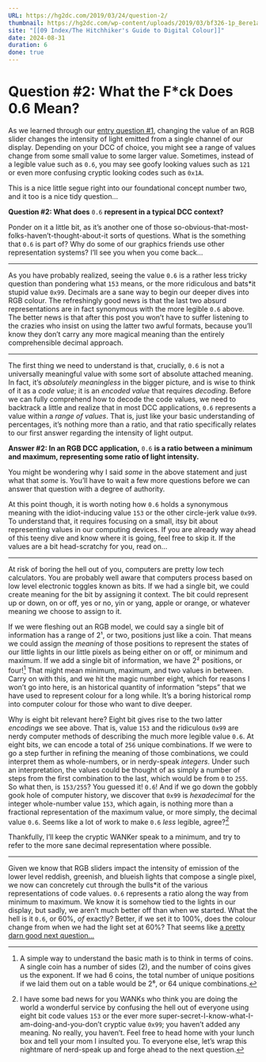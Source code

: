 ```yaml
---
URL: https://hg2dc.com/2019/03/24/question-2/
thumbnail: https://hg2dc.com/wp-content/uploads/2019/03/bf326-1p_8ere1ahf7t0wcyi36qag.png
site: "[[09 Index/The Hitchhiker's Guide to Digital Colour]]"
date: 2024-08-31
duration: 6
done: true
---
```

# Question #2: What the F\*ck Does 0.6 Mean?

As we learned through our [entry question #1](https://hg2dc.wordpress.com/2019/03/23/question-1/), changing the value of an RGB slider changes the intensity of light emitted from a single channel of our display. Depending on your DCC of choice, you might see a range of values change from some small value to some larger value. Sometimes, instead of a legible value such as `0.6`, you may see goofy looking values such as `121` or even more confusing cryptic looking codes such as `0x1A`.

This is a nice little segue right into our foundational concept number two, and it too is a nice tidy question…

**Question #2: What does** `0.6` **represent in a typical DCC context?**

Ponder on it a little bit, as it’s another one of those so-obvious-that-most-folks-haven’t-thought-about-it sorts of questions. What is the something that `0.6` is part of? Why do some of our graphics friends use other representation systems? I’ll see you when you come back…

---

As you have probably realized, seeing the value `0.6` is a rather less tricky question than pondering what `153` means, or the more ridiculous and bats\*it stupid value `0x99`. Decimals are a sane way to begin our deeper dives into RGB colour. The refreshingly good news is that the last two absurd representations are in fact synonymous with the more legible `0.6` above. The better news is that after this post you won’t have to suffer listening to the crazies who insist on using the latter two awful formats, because you’ll know they don’t carry any more magical meaning than the entirely comprehensible decimal approach.

---

The first thing we need to understand is that, crucially, `0.6` is not a universally meaningful value with some sort of absolute attached meaning. In fact, it’s *absolutely meaningless* in the bigger picture, and is wise to think of it as a *code value*; it is an *encoded value* that requires *decoding*. Before we can fully comprehend how to decode the code values, we need to backtrack a little and realize that in most DCC applications, `0.6` represents a value within a *range of values*. That is, just like your basic understanding of percentages, it’s nothing more than a ratio, and that ratio specifically relates to our first answer regarding the intensity of light output.

**Answer #2: In an RGB DCC application,** `0.6` **is a ratio between a minimum and maximum, representing some ratio of light intensity.**

You might be wondering why I said *some* in the above statement and just what that *some* is. You’ll have to wait a few more questions before we can answer that question with a degree of authority.

At this point though, it is worth noting how `0.6` holds a synonymous meaning with the idiot-inducing value `153` or the other circle-jerk value `0x99`. To understand that, it requires focusing on a small, itsy bit about representing values in our computing devices. If you are already way ahead of this teeny dive and know where it is going, feel free to skip it. If the values are a bit head-scratchy for you, read on…

---

At risk of boring the hell out of you, computers are pretty low tech calculators. You are probably well aware that computers process based on low level electronic toggles known as bits. If we had a single bit, we could create meaning for the bit by assigning it context. The bit could represent up or down, on or off, yes or no, yin or yang, apple or orange, or whatever meaning we choose to assign to it.

If we were fleshing out an RGB model, we could say a single bit of information has a range of 2¹, or two, positions just like a coin. That means we could assign the *meaning* of those positions to represent the states of our little lights in our little pixels as being either on or off, or minimum and maximum. If we add a single bit of information, we have 2² positions, or four![^1] That might mean minimum, maximum, and two values in between. Carry on with this, and we hit the magic number eight, which for reasons I won’t go into here, is an historical quantity of information “steps” that we have used to represent colour for a long while. It’s a boring historical romp into computer colour for those who want to dive deeper.

[^1]: A simple way to understand the basic math is to think in terms of coins. A single coin has a number of sides (2), and the number of coins gives us the exponent. If we had 6 coins, the total number of unique positions if we laid them out on a table would be 2⁶, or 64 unique combinations.

Why is eight bit relevant here? Eight bit gives rise to the two latter *encodings* we see above. That is, value `153` and the ridiculous `0x99` are nerdy computer methods of describing the much more legible value `0.6`. At eight bits, we can encode a total of `256` unique combinations. If we were to go a step further in refining the meaning of those combinations, we could interpret them as whole-numbers, or in nerdy-speak *integers*. Under such an interpretation, the values could be thought of as simply a number of steps from the first combination to the last, which would be from `0` to `255`. So what then, is `153/255`? You guessed it! `0.6`! And if we go down the gobbly gook hole of computer history, we discover that `0x99` is *hexadecimal* for the integer whole-number value `153`, which again, is nothing more than a fractional representation of the maximum value, or more simply, the decimal value `0.6`. Seems like a lot of work to make `0.6` *less* legible, agree?[^2]

[^2]: I have some bad news for you WANKs who think you are doing the world a wonderful service by confusing the hell out of everyone using eight bit code values `153` or the ever more super-secret-I-know-what-I-am-doing-and-you-don’t cryptic value `0x99`; you haven’t added any meaning. No really, you haven’t. Feel free to head home with your lunch box and tell your mom I insulted you. To everyone else, let’s wrap this nightmare of nerd-speak up and forge ahead to the next question.

Thankfully, I’ll keep the cryptic WANKer speak to a minimum, and try to refer to the more sane decimal representation where possible.

---

Given we know that RGB sliders impact the intensity of emission of the lower level reddish, greenish, and blueish lights that compose a single pixel, we now can concretely cut through the bulls\*it of the various representations of code values. `0.6` represents a ratio along the way from minimum to maximum. We know it is somehow tied to the lights in our display, but sadly, we aren’t much better off than when we started. What the hell is it `0.6`, or 60%, *of* exactly? Better, if we set it to 100%, does the colour change from when we had the light set at 60%? That seems like [a pretty darn good next question…](https://hg2dc.com/question-3/)


